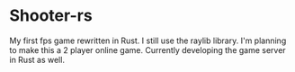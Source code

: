 # Shooter-rs

My first fps game rewritten in Rust. I still use the raylib library.
I'm planning to make this a 2 player online game. 
Currently developing the game server in Rust as well.
